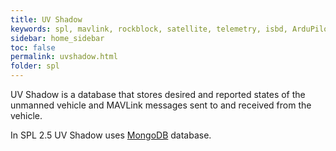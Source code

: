 ```yaml
---
title: UV Shadow
keywords: spl, mavlink, rockblock, satellite, telemetry, isbd, ArduPilot, PX4, Rock7Core
sidebar: home_sidebar
toc: false
permalink: uvshadow.html
folder: spl
---
```


UV Shadow is a database that stores desired and reported states of the unmanned vehicle and MAVLink messages sent to and received from the vehicle.

In SPL 2.5 UV Shadow uses [MongoDB](https://www.mongodb.com/) database.
